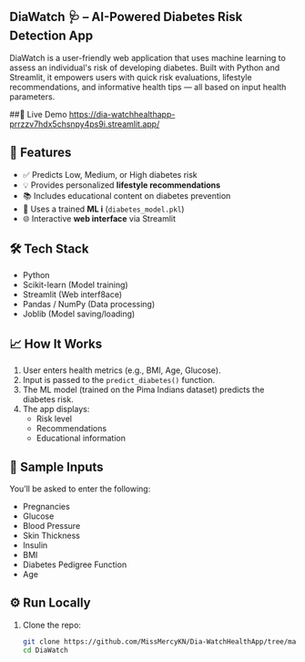 ## DiaWatch 🩺 – AI-Powered Diabetes Risk Detection App

DiaWatch is a user-friendly web application that uses machine learning to assess an individual's risk of developing diabetes. Built with Python and Streamlit, it empowers users with quick risk evaluations, lifestyle recommendations, and informative health tips — all based on input health parameters.

 ##🚀 Live Demo 
 https://dia-watchhealthapp-prrzzv7hdx5chsnpy4ps9i.streamlit.app/

## 📌 Features

- ✅ Predicts Low, Medium, or High diabetes risk
- 💡 Provides personalized **lifestyle recommendations**
- 📚 Includes educational content on diabetes prevention
- 🧠 Uses a trained **ML i** (`diabetes_model.pkl`)
- 🌐 Interactive **web interface** via Streamlit



## 🛠️ Tech Stack

- Python
- Scikit-learn (Model training)
- Streamlit (Web interf8ace)
- Pandas / NumPy (Data processing)
- Joblib (Model saving/loading)





## 📈 How It Works

1. User enters health metrics (e.g., BMI, Age, Glucose).
2. Input is passed to the `predict_diabetes()` function.
3. The ML model (trained on the Pima Indians dataset) predicts the diabetes risk.
4. The app displays:
   - Risk level
   - Recommendations
   - Educational information



## 🧪 Sample Inputs

You’ll be asked to enter the following:
- Pregnancies
- Glucose
- Blood Pressure
- Skin Thickness
- Insulin
- BMI
- Diabetes Pedigree Function
- Age



## ⚙️ Run Locally

1. Clone the repo:
   ```bash
   git clone https://github.com/MissMercyKN/Dia-WatchHealthApp/tree/main
   cd DiaWatch


